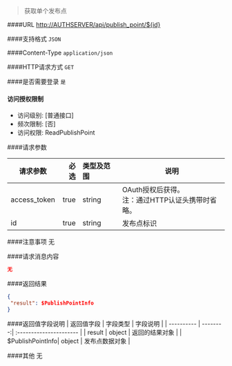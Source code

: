 
> 获取单个发布点

####URL
<http://AUTHSERVER/api/publish_point/${id}>

####支持格式
`JSON`

####Content-Type
`application/json`

####HTTP请求方式
`GET`

####是否需要登录
`是`

#### 访问授权限制
* 访问级别: [普通接口]
* 频次限制: [否]
* 访问权限: ReadPublishPoint


####请求参数

| 请求参数      |    必选 | 类型及范围  | 说明                                |
| ------------- | -------:| :---------- | ----------------------------------- |
| access_token  | true    | string      | OAuth授权后获得。</br>注：通过HTTP认证头携带时省略。 |
| id| true    | string      | 发布点标识 |

####注意事项
无

####请求消息内容
``` JSON
无
```

####返回结果
``` JSON
{
 "result": $PublishPointInfo
}
```
####返回值字段说明
| 返回值字段 | 字段类型 | 字段说明                |
| ---------- | --------:| :---------------------- |
| result  | object  | 返回的结果对象 |
| $PublishPointInfo| object  | 发布点数据对象 |

####其他
无
